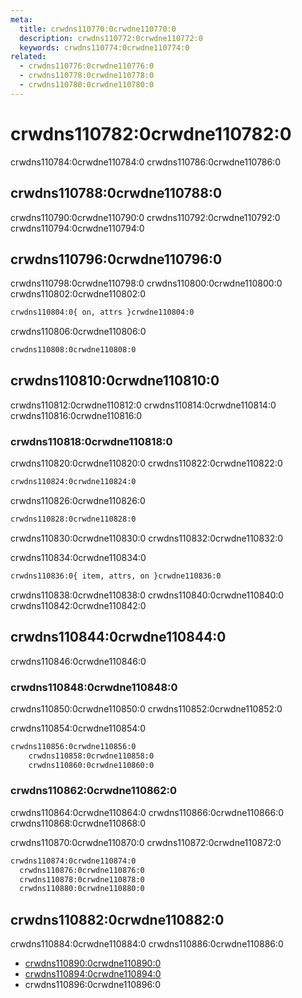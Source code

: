 ```yaml
---
meta:
  title: crwdns110770:0crwdne110770:0
  description: crwdns110772:0crwdne110772:0
  keywords: crwdns110774:0crwdne110774:0
related:
  - crwdns110776:0crwdne110776:0
  - crwdns110778:0crwdne110778:0
  - crwdns110780:0crwdne110780:0
---
```


# crwdns110782:0crwdne110782:0

crwdns110784:0crwdne110784:0 crwdns110786:0crwdne110786:0

<entry-ad slug="vuetify-fundamentals-cheat-sheet" />

## crwdns110788:0crwdne110788:0

crwdns110790:0crwdne110790:0 crwdns110792:0crwdne110792:0 crwdns110794:0crwdne110794:0

## crwdns110796:0crwdne110796:0

crwdns110798:0crwdne110798:0 crwdns110800:0crwdne110800:0 crwdns110802:0crwdne110802:0

```html
crwdns110804:0{ on, attrs }crwdne110804:0
```

crwdns110806:0crwdne110806:0

```html
crwdns110808:0crwdne110808:0
```

## crwdns110810:0crwdne110810:0

crwdns110812:0crwdne110812:0 crwdns110814:0crwdne110814:0 crwdns110816:0crwdne110816:0

### crwdns110818:0crwdne110818:0

crwdns110820:0crwdne110820:0 crwdns110822:0crwdne110822:0

```html
crwdns110824:0crwdne110824:0
```

crwdns110826:0crwdne110826:0

```html
crwdns110828:0crwdne110828:0
```

crwdns110830:0crwdne110830:0 crwdns110832:0crwdne110832:0

<example file="accessibility/select-list-item" />

crwdns110834:0crwdne110834:0

```html
crwdns110836:0{ item, attrs, on }crwdne110836:0
```

crwdns110838:0crwdne110838:0 crwdns110840:0crwdne110840:0 crwdns110842:0crwdne110842:0

## crwdns110844:0crwdne110844:0

crwdns110846:0crwdne110846:0

### crwdns110848:0crwdne110848:0

crwdns110850:0crwdne110850:0 crwdns110852:0crwdne110852:0

<example file="accessibility/menu" />

crwdns110854:0crwdne110854:0

```html
crwdns110856:0crwdne110856:0
    crwdns110858:0crwdne110858:0
    crwdns110860:0crwdne110860:0
```

### crwdns110862:0crwdne110862:0

crwdns110864:0crwdne110864:0 crwdns110866:0crwdne110866:0 crwdns110868:0crwdne110868:0

<example file="accessibility/list-item-group" />

crwdns110870:0crwdne110870:0 crwdns110872:0crwdne110872:0

```html
crwdns110874:0crwdne110874:0
  crwdns110876:0crwdne110876:0
  crwdns110878:0crwdne110878:0
  crwdns110880:0crwdne110880:0
```

## crwdns110882:0crwdne110882:0

crwdns110884:0crwdne110884:0 crwdns110886:0crwdne110886:0

* [crwdns110890:0crwdne110890:0](crwdns110888:0crwdne110888:0)
* [crwdns110894:0crwdne110894:0](crwdns110892:0crwdne110892:0)
* crwdns110896:0crwdne110896:0

<backmatter />
